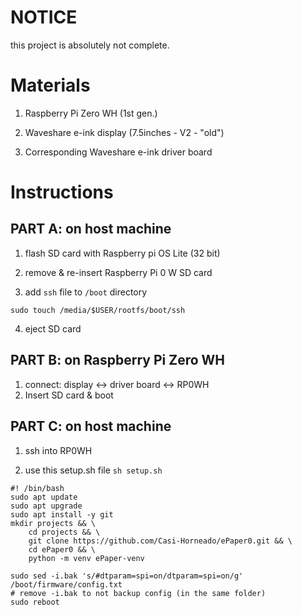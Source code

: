 # NOTICE

this project is absolutely not complete.

# Materials

1. Raspberry Pi Zero WH (1st gen.)

2. Waveshare e-ink display (7.5inches - V2 - "old")

3. Corresponding Waveshare e-ink driver board

# Instructions

## PART A: on host machine

1. flash SD card  with Raspberry pi OS Lite (32 bit)

2. remove & re-insert Raspberry Pi 0 W SD card

3. add `ssh` file to `/boot` directory 

`sudo touch /media/$USER/rootfs/boot/ssh`

4. eject SD card

## PART B: on Raspberry Pi Zero WH

1. connect: display <-> driver board <-> RP0WH
2. Insert SD card & boot

## PART C: on host machine

1. ssh into RP0WH

2. use this setup.sh file `sh setup.sh`

```
#! /bin/bash
sudo apt update
sudo apt upgrade
sudo apt install -y git
mkdir projects && \
    cd projects && \
    git clone https://github.com/Casi-Horneado/ePaper0.git && \
    cd ePaper0 && \
    python -m venv ePaper-venv

sudo sed -i.bak 's/#dtparam=spi=on/dtparam=spi=on/g' /boot/firmware/config.txt
# remove -i.bak to not backup config (in the same folder)
sudo reboot
```
